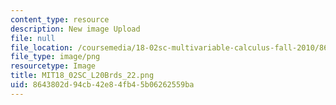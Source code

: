 ```yaml
---
content_type: resource
description: New image Upload
file: null
file_location: /coursemedia/18-02sc-multivariable-calculus-fall-2010/8643802d94cb42e84fb45b06262559ba_MIT18_02SC_L20Brds_22.png
file_type: image/png
resourcetype: Image
title: MIT18_02SC_L20Brds_22.png
uid: 8643802d-94cb-42e8-4fb4-5b06262559ba
---
```

